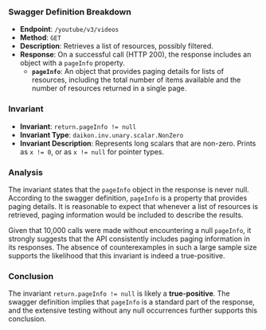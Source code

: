 ### Swagger Definition Breakdown

- **Endpoint**: `/youtube/v3/videos`
- **Method**: `GET`
- **Description**: Retrieves a list of resources, possibly filtered.
- **Response**: On a successful call (HTTP 200), the response includes an object with a `pageInfo` property.
  - **`pageInfo`**: An object that provides paging details for lists of resources, including the total number of items available and the number of resources returned in a single page.

### Invariant

- **Invariant**: `return.pageInfo != null`
- **Invariant Type**: `daikon.inv.unary.scalar.NonZero`
- **Invariant Description**: Represents long scalars that are non-zero. Prints as `x != 0`, or as `x != null` for pointer types.

### Analysis

The invariant states that the `pageInfo` object in the response is never null. According to the swagger definition, `pageInfo` is a property that provides paging details. It is reasonable to expect that whenever a list of resources is retrieved, paging information would be included to describe the results.

Given that 10,000 calls were made without encountering a null `pageInfo`, it strongly suggests that the API consistently includes paging information in its responses. The absence of counterexamples in such a large sample size supports the likelihood that this invariant is indeed a true-positive.

### Conclusion

The invariant `return.pageInfo != null` is likely a **true-positive**. The swagger definition implies that `pageInfo` is a standard part of the response, and the extensive testing without any null occurrences further supports this conclusion.

